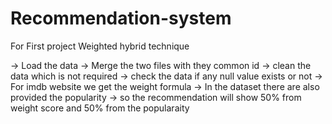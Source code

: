 # Recommendation-system

For First project Weighted hybrid technique

-> Load the data
-> Merge the two files with they common id
-> clean the data which is not required 
-> check the data if any null value exists or not
-> For imdb website we get the weight formula
-> In the dataset there are also provided the popularity 
-> so the recommendation will show 50% from weight score and 50% from the popularaity
